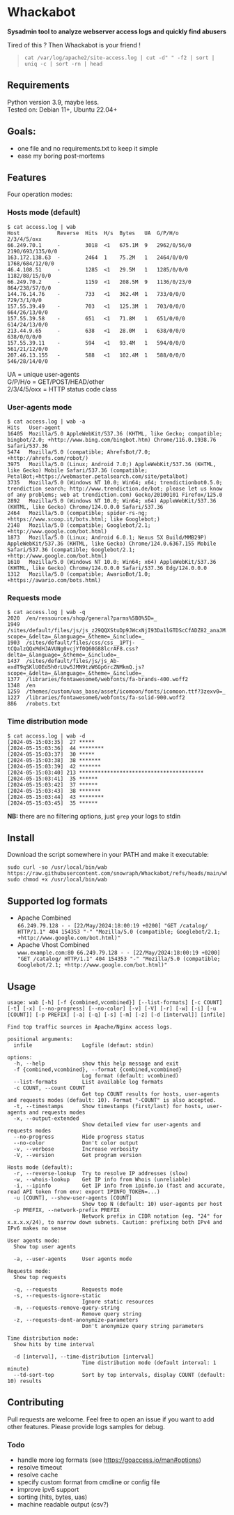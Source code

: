 # Whackabot
**Sysadmin tool to analyze webserver access logs and quickly find abusers**

Tired of this ? Then Whackabot is your friend !
> `cat /var/log/apache2/site-access.log | cut -d" " -f2 | sort | uniq -c | sort -rn | head`

## Requirements
Python version 3.9, maybe less.\
Tested on: Debian 11+, Ubuntu 22.04+

## Goals:
- one file and no requirements.txt to keep it simple
- ease my boring post-mortems

## Features
Four operation modes:
### Hosts mode (default)
```
$ cat access.log | wab 
Host            Reverse  Hits  H/s  Bytes   UA  G/P/H/o      2/3/4/5/oxx
66.249.70.1     -        3018  <1   675.1M  9   2962/0/56/0  2190/693/135/0/0
163.172.138.63  -        2464  1    75.2M   1   2464/0/0/0   1768/684/12/0/0
46.4.108.51     -        1285  <1   29.5M   1   1285/0/0/0   1182/88/15/0/0
66.249.70.2     -        1159  <1   208.5M  9   1136/0/23/0  864/238/57/0/0
144.76.14.76    -        733   <1   362.4M  1   733/0/0/0    729/3/1/0/0
157.55.39.49    -        703   <1   125.3M  1   703/0/0/0    664/26/13/0/0
157.55.39.58    -        651   <1   71.8M   1   651/0/0/0    614/24/13/0/0
213.44.9.65     -        638   <1   28.0M   1   638/0/0/0    638/0/0/0/0
157.55.39.11    -        594   <1   93.4M   1   594/0/0/0    561/21/12/0/0
207.46.13.155   -        588   <1   102.4M  1   588/0/0/0    546/28/14/0/0
```
UA = unique user-agents\
G/P/H/o = GET/POST/HEAD/other\
2/3/4/5/oxx = HTTP status code class
### User-agents mode
```
$ cat access.log | wab -a
Hits   User-agent
16405  Mozilla/5.0 AppleWebKit/537.36 (KHTML, like Gecko; compatible; bingbot/2.0; +http://www.bing.com/bingbot.htm) Chrome/116.0.1938.76 Safari/537.36
5474   Mozilla/5.0 (compatible; AhrefsBot/7.0; +http://ahrefs.com/robot/)
3975   Mozilla/5.0 (Linux; Android 7.0;) AppleWebKit/537.36 (KHTML, like Gecko) Mobile Safari/537.36 (compatible; PetalBot;+https://webmaster.petalsearch.com/site/petalbot)
3735   Mozilla/5.0 (Windows NT 10.0; Win64; x64; trendictionbot0.5.0; trendiction search; http://www.trendiction.de/bot; please let us know of any problems; web at trendiction.com) Gecko/20100101 Firefox/125.0
2892   Mozilla/5.0 (Windows NT 10.0; Win64; x64) AppleWebKit/537.36 (KHTML, like Gecko) Chrome/124.0.0.0 Safari/537.36
2464   Mozilla/5.0 (compatible; spider-rs-ng; +https://www.scoop.it/bots.html; like Googlebot;)
2148   Mozilla/5.0 (compatible; Googlebot/2.1; +http://www.google.com/bot.html)
1873   Mozilla/5.0 (Linux; Android 6.0.1; Nexus 5X Build/MMB29P) AppleWebKit/537.36 (KHTML, like Gecko) Chrome/124.0.6367.155 Mobile Safari/537.36 (compatible; Googlebot/2.1; +http://www.google.com/bot.html)
1610   Mozilla/5.0 (Windows NT 10.0; Win64; x64) AppleWebKit/537.36 (KHTML, like Gecko) Chrome/124.0.0.0 Safari/537.36 Edg/124.0.0.0
1312   Mozilla/5.0 (compatible; AwarioBot/1.0; +https://awario.com/bots.html)
```
### Requests mode
```
$ cat access.log | wab -q
2020  /en/ressources/shop/general?parms%5B0%5D=_
1949  /sites/default/files/js/js_z29QQXStuDp9JWcxNjI93Da1lGTDScCfADZ82_anaJM.js?scope=_&delta=_&language=_&theme=_&include=_
1903  /sites/default/files/css/css__1PTj-tCQalzQQxMdHJAVUNg0vcjYf0Q60G88lcrAF8.css?delta=_&language=_&theme=_&include=_
1437  /sites/default/files/js/js_Ab-exdT9qSKlUOEd5h0rLUw5JMN9tzW6Gp6rcZNMkmQ.js?scope=_&delta=_&language=_&theme=_&include=_
1377  /libraries/fontawesome6/webfonts/fa-brands-400.woff2
1348  /en    
1259  /themes/custom/uas_base/asset/icomoon/fonts/icomoon.ttf?3zexv0=_
1227  /libraries/fontawesome6/webfonts/fa-solid-900.woff2
886   /robots.txt
```
### Time distribution mode
```
$ cat access.log | wab -d
[2024-05-15:03:35]  27 *****
[2024-05-15:03:36]  44 ********
[2024-05-15:03:37]  30 *****
[2024-05-15:03:38]  38 *******
[2024-05-15:03:39]  42 *******
[2024-05-15:03:40] 213 ****************************************
[2024-05-15:03:41]  35 ******
[2024-05-15:03:42]  37 ******
[2024-05-15:03:43]  38 *******
[2024-05-15:03:44]  43 ********
[2024-05-15:03:45]  35 ******
```

**NB:** there are no filtering options, just `grep` your logs to stdin

## Install
Download the script somewhere in your PATH and make it executable:
```
sudo curl -so /usr/local/bin/wab https://raw.githubusercontent.com/snowraph/Whackabot/refs/heads/main/whackabot.py
sudo chmod +x /usr/local/bin/wab
```

## Supported log formats
- Apache Combined\
  `66.249.79.128 - - [22/May/2024:18:00:19 +0200] "GET /catalog/ HTTP/1.1" 404 154353 "-" "Mozilla/5.0 (compatible; Googlebot/2.1; +http://www.google.com/bot.html)"`
- Apache Vhost Combined\
  `www.example.com:80 66.249.79.128 - - [22/May/2024:18:00:19 +0200] "GET /catalog/ HTTP/1.1" 404 154353 "-" "Mozilla/5.0 (compatible; Googlebot/2.1; +http://www.google.com/bot.html)"`

## Usage
```
usage: wab [-h] [-f {combined,vcombined}] [--list-formats] [-c COUNT] [-t] [-x] [--no-progress] [--no-color] [-v] [-V] [-r] [-w] [-i] [-u [COUNT]] [-p PREFIX] [-a] [-q] [-s] [-m] [-z] [-d [interval]] [infile]

Find top traffic sources in Apache/Nginx access logs.

positional arguments:
  infile                Logfile (defaut: stdin)

options:
  -h, --help            show this help message and exit
  -f {combined,vcombined}, --format {combined,vcombined}
                        Log format (default: vcombined)
  --list-formats        List available log formats
  -c COUNT, --count COUNT
                        Get top COUNT results for hosts, user-agents and requests modes (default: 10). Format "-COUNT" is also accepted.
  -t, --timestamps      Show timestamps (first/last) for hosts, user-agents and requests modes
  -x, --output-extended
                        Show detailed view for user-agents and requests modes
  --no-progress         Hide progress status
  --no-color            Don't color output
  -v, --verbose         Increase verbosity
  -V, --version         Get program version

Hosts mode (default):
  -r, --reverse-lookup  Try to resolve IP addresses (slow)
  -w, --whois-lookup    Get IP info from Whois (unreliable)
  -i, --ipinfo          Get IP info from ipinfo.io (fast and accurate, read API token from env: export IPINFO_TOKEN=...)
  -u [COUNT], --show-user-agents [COUNT]
                        Show top N (default: 10) user-agents per host
  -p PREFIX, --network-prefix PREFIX
                        Network prefix in CIDR notation (eg. "24" for x.x.x.x/24), to narrow down subnets. Caution: prefixing both IPv4 and IPv6 makes no sense

User agents mode:
  Show top user agents

  -a, --user-agents     User agents mode

Requests mode:
  Show top requests

  -q, --requests        Requests mode
  -s, --requests-ignore-static
                        Ignore static resources
  -m, --requests-remove-query-string
                        Remove query string
  -z, --requests-dont-anonymize-parameters
                        Don't anonymize query string parameters

Time distribution mode:
  Show hits by time interval

  -d [interval], --time-distribution [interval]
                        Time distribution mode (default interval: 1 minute)
  --td-sort-top         Sort by top intervals, display COUNT (default: 10) results
```

## Contributing
Pull requests are welcome. Feel free to open an issue if you want to add other features.
Please provide logs samples for debug.

### Todo
- handle more log formats (see https://goaccess.io/man#options)
- resolve timeout
- resolve cache
- specify custom format from cmdline or config file
- improve ipv6 support
- sorting (hits, bytes, uas)
- machine readable output (csv?)
